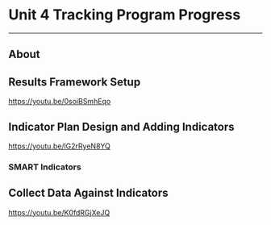 # Unit 4 Tracking Program Progress
---

## About

## Results Framework Setup

https://youtu.be/0soiBSmhEqo

## Indicator Plan Design and Adding Indicators

https://youtu.be/lG2rRyeN8YQ

### SMART Indicators

## Collect Data Against Indicators

https://youtu.be/K0fdRGjXeJQ
